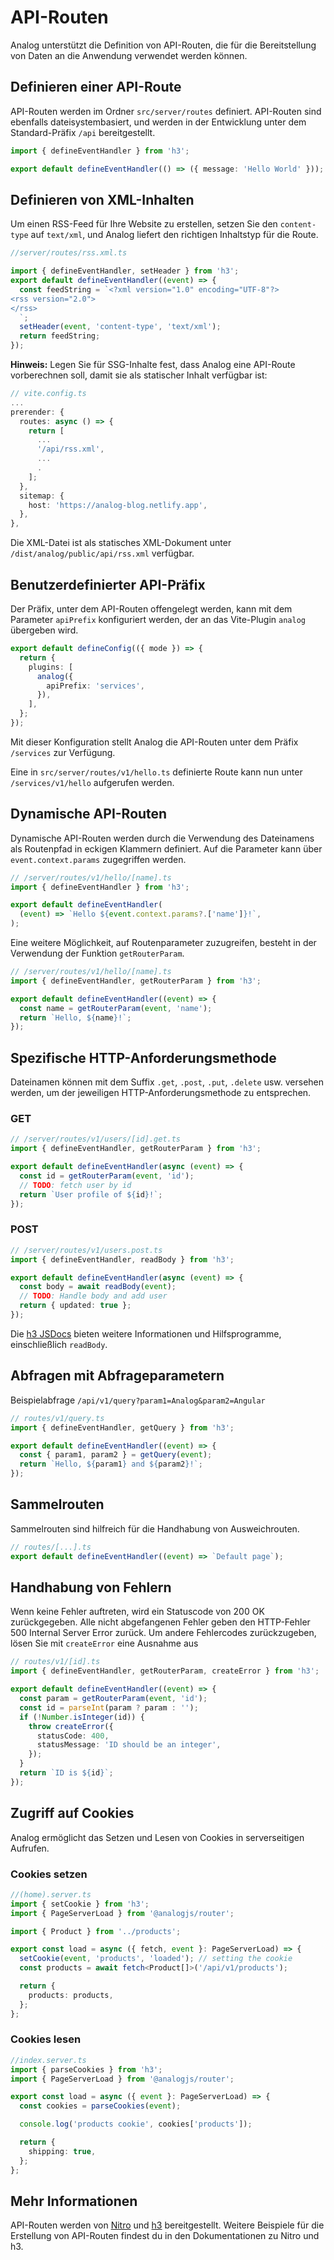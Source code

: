 # API-Routen

Analog unterstützt die Definition von API-Routen, die für die Bereitstellung von Daten an die Anwendung verwendet werden können.

## Definieren einer API-Route

API-Routen werden im Ordner `src/server/routes` definiert. API-Routen sind ebenfalls dateisystembasiert,
und werden in der Entwicklung unter dem Standard-Präfix `/api` bereitgestellt.

```ts
import { defineEventHandler } from 'h3';

export default defineEventHandler(() => ({ message: 'Hello World' }));
```

## Definieren von XML-Inhalten

Um einen RSS-Feed für Ihre Website zu erstellen, setzen Sie den `content-type` auf `text/xml`, und Analog liefert den richtigen Inhaltstyp für die Route.

```ts
//server/routes/rss.xml.ts

import { defineEventHandler, setHeader } from 'h3';
export default defineEventHandler((event) => {
  const feedString = `<?xml version="1.0" encoding="UTF-8"?>
<rss version="2.0">
</rss>
  `;
  setHeader(event, 'content-type', 'text/xml');
  return feedString;
});
```

**Hinweis:** Legen Sie für SSG-Inhalte fest, dass Analog eine API-Route vorberechnen soll, damit sie als statischer Inhalt verfügbar ist:

```ts
// vite.config.ts
...
prerender: {
  routes: async () => {
    return [
      ...
      '/api/rss.xml',
      ...
      .
    ];
  },
  sitemap: {
    host: 'https://analog-blog.netlify.app',
  },
},
```

Die XML-Datei ist als statisches XML-Dokument unter `/dist/analog/public/api/rss.xml` verfügbar.

## Benutzerdefinierter API-Präfix

Der Präfix, unter dem API-Routen offengelegt werden, kann mit dem Parameter `apiPrefix` konfiguriert werden, der an das Vite-Plugin `analog` übergeben wird.

```ts
export default defineConfig(({ mode }) => {
  return {
    plugins: [
      analog({
        apiPrefix: 'services',
      }),
    ],
  };
});
```

Mit dieser Konfiguration stellt Analog die API-Routen unter dem Präfix `/services` zur Verfügung.

Eine in `src/server/routes/v1/hello.ts` definierte Route kann nun unter `/services/v1/hello` aufgerufen werden.

## Dynamische API-Routen

Dynamische API-Routen werden durch die Verwendung des Dateinamens als Routenpfad in eckigen Klammern definiert. Auf die Parameter kann über `event.context.params` zugegriffen werden.

```ts
// /server/routes/v1/hello/[name].ts
import { defineEventHandler } from 'h3';

export default defineEventHandler(
  (event) => `Hello ${event.context.params?.['name']}!`,
);
```

Eine weitere Möglichkeit, auf Routenparameter zuzugreifen, besteht in der Verwendung der Funktion `getRouterParam`.

```ts
// /server/routes/v1/hello/[name].ts
import { defineEventHandler, getRouterParam } from 'h3';

export default defineEventHandler((event) => {
  const name = getRouterParam(event, 'name');
  return `Hello, ${name}!`;
});
```

## Spezifische HTTP-Anforderungsmethode

Dateinamen können mit dem Suffix `.get`, `.post`, `.put`, `.delete` usw. versehen werden, um der jeweiligen HTTP-Anforderungsmethode zu entsprechen.

### GET

```ts
// /server/routes/v1/users/[id].get.ts
import { defineEventHandler, getRouterParam } from 'h3';

export default defineEventHandler(async (event) => {
  const id = getRouterParam(event, 'id');
  // TODO: fetch user by id
  return `User profile of ${id}!`;
});
```

### POST

```ts
// /server/routes/v1/users.post.ts
import { defineEventHandler, readBody } from 'h3';

export default defineEventHandler(async (event) => {
  const body = await readBody(event);
  // TODO: Handle body and add user
  return { updated: true };
});
```

Die [h3 JSDocs](https://www.jsdocs.io/package/h3#package-index-functions) bieten weitere Informationen und Hilfsprogramme, einschließlich `readBody`.

## Abfragen mit Abfrageparametern

Beispielabfrage `/api/v1/query?param1=Analog&param2=Angular`

```ts
// routes/v1/query.ts
import { defineEventHandler, getQuery } from 'h3';

export default defineEventHandler((event) => {
  const { param1, param2 } = getQuery(event);
  return `Hello, ${param1} and ${param2}!`;
});
```

## Sammelrouten

Sammelrouten sind hilfreich für die Handhabung von Ausweichrouten.

```ts
// routes/[...].ts
export default defineEventHandler((event) => `Default page`);
```

## Handhabung von Fehlern

Wenn keine Fehler auftreten, wird ein Statuscode von 200 OK zurückgegeben. Alle nicht abgefangenen Fehler geben den HTTP-Fehler 500 Internal Server Error zurück.
Um andere Fehlercodes zurückzugeben, lösen Sie mit `createError` eine Ausnahme aus

```ts
// routes/v1/[id].ts
import { defineEventHandler, getRouterParam, createError } from 'h3';

export default defineEventHandler((event) => {
  const param = getRouterParam(event, 'id');
  const id = parseInt(param ? param : '');
  if (!Number.isInteger(id)) {
    throw createError({
      statusCode: 400,
      statusMessage: 'ID should be an integer',
    });
  }
  return `ID is ${id}`;
});
```

## Zugriff auf Cookies

Analog ermöglicht das Setzen und Lesen von Cookies in serverseitigen Aufrufen.

### Cookies setzen

```ts
//(home).server.ts
import { setCookie } from 'h3';
import { PageServerLoad } from '@analogjs/router';

import { Product } from '../products';

export const load = async ({ fetch, event }: PageServerLoad) => {
  setCookie(event, 'products', 'loaded'); // setting the cookie
  const products = await fetch<Product[]>('/api/v1/products');

  return {
    products: products,
  };
};
```

### Cookies lesen

```ts
//index.server.ts
import { parseCookies } from 'h3';
import { PageServerLoad } from '@analogjs/router';

export const load = async ({ event }: PageServerLoad) => {
  const cookies = parseCookies(event);

  console.log('products cookie', cookies['products']);

  return {
    shipping: true,
  };
};
```

## Mehr Informationen

API-Routen werden von [Nitro](https://nitro.unjs.io/guide/routing) und [h3](https://h3.unjs.io/) bereitgestellt. Weitere Beispiele für die Erstellung von API-Routen findest du in den Dokumentationen zu Nitro und h3.
